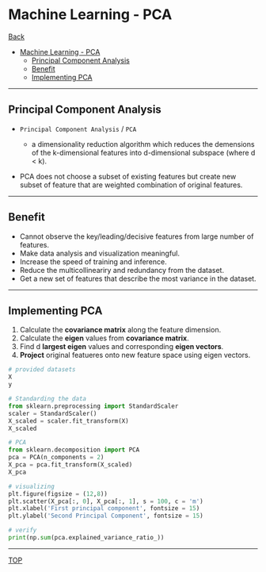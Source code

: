 # Machine Learning - PCA

[Back](../index.md)

- [Machine Learning - PCA](#machine-learning---pca)
  - [Principal Component Analysis](#principal-component-analysis)
  - [Benefit](#benefit)
  - [Implementing PCA](#implementing-pca)

---

## Principal Component Analysis

- `Principal Component Analysis` / `PCA`

  - a dimensionality reduction algorithm which reduces the demensions of the k-dimensional features into d-dimensional subspace (where d < k).

- PCA does not choose a subset of existing features but create new subset of feature that are weighted combination of original features.

---

## Benefit

- Cannot observe the key/leading/decisive features from large number of features.
- Make data analysis and visualization meaningful.
- Increase the speed of training and inference.
- Reduce the multicollineariry and redundancy from the dataset.
- Get a new set of features that describe the most variance in the dataset.

---

## Implementing PCA

1. Calculate the **covariance matrix** along the feature dimension.
2. Calculate the **eigen** values from **covariance matrix**.
3. Find d **largest eigen** values and corresponding **eigen vectors**.
4. **Project** original featueres onto new feature space using eigen vectors.

```py
# provided datasets
X
y

# Standarding the data
from sklearn.preprocessing import StandardScaler
scaler = StandardScaler()
X_scaled = scaler.fit_transform(X)
X_scaled

# PCA
from sklearn.decomposition import PCA
pca = PCA(n_components = 2)
X_pca = pca.fit_transform(X_scaled)
X_pca

# visualizing
plt.figure(figsize = (12,8))
plt.scatter(X_pca[:, 0], X_pca[:, 1], s = 100, c = 'm')
plt.xlabel('First principal component', fontsize = 15)
plt.ylabel('Second Principal Component', fontsize = 15)

# verify
print(np.sum(pca.explained_variance_ratio_))
```

---

[TOP](#machine-learning---pca)
